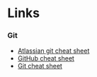 # Links 
### Git

- [Atlassian git cheat sheet](https://www.atlassian.com/git/tutorials/atlassian-git-cheatsheet)
- [GitHub cheat sheet](https://education.github.com/git-cheat-sheet-education.pdf)
- [Git cheat sheet](https://about.gitlab.com/images/press/git-cheat-sheet.pdf)
